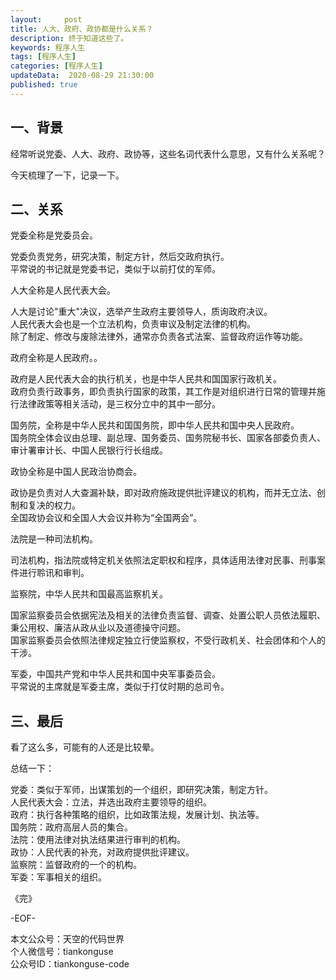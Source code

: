 ```yaml
---   
layout:     post  
title: 人大、政府、政协都是什么关系？  
description: 终于知道这些了。  
keywords: 程序人生  
tags: [程序人生]    
categories: [程序人生]  
updateData:  2020-08-29 21:30:00  
published: true  
---  
```




## 一、背景  


经常听说党委、人大、政府、政协等，这些名词代表什么意思，又有什么关系呢？  


今天梳理了一下，记录一下。  


## 二、关系  


党委全称是党委员会。  


党委负责党务，研究决策，制定方针，然后交政府执行。  
平常说的书记就是党委书记，类似于以前打仗的军师。  


人大全称是人民代表大会。  


人大是讨论"重大"决议，选举产生政府主要领导人，质询政府决议。  
人民代表大会也是一个立法机构，负责审议及制定法律的机构。  
除了制定、修改与废除法律外，通常亦负责各式法案、监督政府运作等功能。  


政府全称是人民政府。。  


政府是人民代表大会的执行机关，也是中华人民共和国国家行政机关。  
政府负责行政事务，即负责执行国家的政策，其工作是对组织进行日常的管理并施行法律政策等相关活动，是三权分立中的其中一部分。  


国务院，全称是中华人民共和国国务院，即中华人民共和国中央人民政府。  
国务院全体会议由总理、副总理、国务委员、国务院秘书长、国家各部委负责人、审计署审计长、中国人民银行行长组成。  




政协全称是中国人民政治协商会。  


政协是负责对人大查漏补缺，即对政府施政提供批评建议的机构，而并无立法、创制和复决的权力。  
全国政协会议和全国人大会议并称为“全国两会”。  




法院是一种司法机构。  


司法机构，指法院或特定机关依照法定职权和程序，具体适用法律对民事、刑事案件进行聆讯和审判。  




监察院，中华人民共和国最高监察机关。  


国家监察委员会依据宪法及相关的法律负责监督、调查、处置公职人员依法履职、秉公用权、廉洁从政从业以及道德操守问题。  
国家监察委员会依照法律规定独立行使监察权，不受行政机关、社会团体和个人的干涉。  


军委，中国共产党和中华人民共和国中央军事委员会。  
平常说的主席就是军委主席，类似于打仗时期的总司令。  


## 三、最后  


看了这么多，可能有的人还是比较晕。  


总结一下：  


党委：类似于军师，出谋策划的一个组织，即研究决策，制定方针。  
人民代表大会：立法，并选出政府主要领导的组织。  
政府：执行各种策略的组织，比如政策法规，发展计划、执法等。  
国务院：政府高层人员的集合。  
法院：使用法律对执法结果进行审判的机构。  
政协：人民代表的补充，对政府提供批评建议。  
监察院：监督政府的一个的机构。  
军委：军事相关的组织。  



《完》  
 

-EOF-  



本文公众号：天空的代码世界  
个人微信号：tiankonguse  
公众号ID：tiankonguse-code  
  

